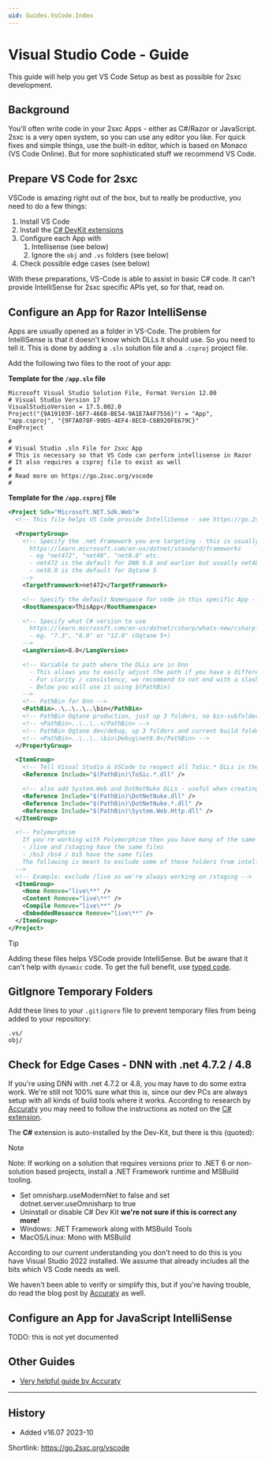 ```yaml
---
uid: Guides.VsCode.Index
---
```


# Visual Studio Code - Guide

This guide will help you get VS Code Setup as best as possible for 2sxc development.

## Background

You'll often write code in your 2sxc Apps - either as C#/Razor or JavaScript.
2sxc is a very open system, so you can use any editor you like.
For quick fixes and simple things, use the built-in editor, which is based on Monaco (VS Code Online).
But for more sophisticated stuff we recommend VS Code.

## Prepare VS Code for 2sxc

VSCode is amazing right out of the box, but to really be productive, you need to do a few things:

1. Install VS Code
1. Install the [C# DevKit extensions](https://marketplace.visualstudio.com/items?itemName=ms-dotnettools.csdevkit)
1. Configure each App with
    1. Intellisense (see below)
    1. Ignore the `obj` and `.vs` folders (see below)
1. Check possible edge cases (see below)

With these preparations, VS-Code is able to assist in basic C# code.
It can't provide IntelliSense for 2sxc specific APIs yet, so for that, read on.

## Configure an App for Razor IntelliSense

Apps are usually opened as a folder in VS-Code.
The problem for IntelliSense is that it doesn't know which DLLs it should use.
So you need to tell it.
This is done by adding a `.sln` solution file and a `.csproj` project file.

Add the following two files to the root of your app:

**Template for the `/app.sln` file**

```text
Microsoft Visual Studio Solution File, Format Version 12.00
# Visual Studio Version 17
VisualStudioVersion = 17.5.002.0
Project("{9A19103F-16F7-4668-BE54-9A1E7A4F7556}") = "App", "app.csproj", "{9F7A078F-99D5-4EF4-8EC0-C6B920FE679C}"
EndProject

#
# Visual Studio .sln File for 2sxc App
# This is necessary so that VS Code can perform intellisense in Razor
# It also requires a csproj file to exist as well
# 
# Read more on https://go.2sxc.org/vscode
#
```

**Template for the `/app.csproj` file**

```xml
<Project Sdk="Microsoft.NET.Sdk.Web">
  <!-- This file helps VS Code provide IntelliSense - see https://go.2sxc.org/vscode -->

  <PropertyGroup>
    <!-- Specify the .net Framework you are targeting - this is usually net4.7.2 or net4.8
      https://learn.microsoft.com/en-us/dotnet/standard/frameworks
      - eg "net472", "net48", "net8.0" etc.
      - net472 is the default for DNN 9.8 and earlier but usually net48 works
      - net8.0 is the default for Oqtane 5
    -->
    <TargetFramework>net472</TargetFramework>

    <!-- Specify the default Namespace for code in this specific App -->
    <RootNamespace>ThisApp</RootNamespace>

    <!-- Specify what C# version to use
      https://learn.microsoft.com/en-us/dotnet/csharp/whats-new/csharp-version-history
      - eg. "7.3", "8.0" or "12.0" (Oqtane 5+)
    -->
    <LangVersion>8.0</LangVersion>

    <!-- Variable to path where the DLLs are in Dnn
      - This allows you to easily adjust the path if you have a different location
      - For clarity / consistency, we recommend to not end with a slash
      - Below you will use it using $(PathBin)
    -->
    <!-- PathBin for Dnn -->
    <PathBin>..\..\..\..\bin</PathBin>
    <!-- PathBin Oqtane production, just up 3 folders, no bin-subfolder -->
    <!-- <PathBin>..\..\..</PathBin> -->
    <!-- PathBin Oqtane dev/debug, up 3 folders and current build folder -->
    <!-- <PathBin>..\..\..\bin\Debug\net8.0</PathBin> -->
  </PropertyGroup>

  <ItemGroup>
    <!-- Tell Visual Studio & VSCode to respect all ToSic.* DLLs in the root bin folder -->
    <Reference Include="$(PathBin)\ToSic.*.dll" />

    <!-- also add System.Web and DotNetNuke DLLs - useful when creating APIs, but be aware that it may make your code less hybrid -->
    <Reference Include="$(PathBin)\DotNetNuke.dll" />
    <Reference Include="$(PathBin)\DotNetNuke.*.dll" />
    <Reference Include="$(PathBin)\System.Web.Http.dll" />
  </ItemGroup>

  <!-- Polymorphism
    If you're working with Polymorphism then you have many of the same files, which confuses Intellisense eg.
    - /live and /staging have the same files
    - /bs3 /bs4 / bs5 have the same files
    The following is meant to exclude some of these folders from intellisense
  -->
  <!-- Example: exclude /live as we're always working on /staging -->
  <ItemGroup>
    <None Remove="live\**" />
    <Content Remove="live\**" />
    <Compile Remove="live\**" />
    <EmbeddedResource Remove="live\**" />
  </ItemGroup>
</Project>
```

> [!TIP]
> Adding these files helps VSCode provide IntelliSense.
> But be aware that it can't help with `dynamic` code.
> To get the full benefit, use [typed code](xref:NetCode.TypedCode.Index).


## GitIgnore Temporary Folders

Add these lines to your `.gitignore` file to prevent temporary files from being added to your repository:

```text
.vs/
obj/
```

## Check for Edge Cases - DNN with .net 4.7.2 / 4.8

If you're using DNN with .net 4.7.2 or 4.8, you may have to do some extra work.
We're still not 100% sure what this is, since our dev PCs are always setup with all kinds of build tools where it works.
According to research by [Accuraty](https://www.accu4.com/H2R2S/VS-Code-IntelliSense)
you may need to follow the instructions as noted on the [C# extension](https://marketplace.visualstudio.com/items?itemName=ms-dotnettools.csharp).

The **C#** extension is auto-installed by the Dev-Kit, but there is this (quoted):

> [!NOTE]
> Note: If working on a solution that requires versions prior to .NET 6 or non-solution based projects, install a .NET Framework runtime and MSBuild tooling.
>
> * Set omnisharp.useModernNet to false and set dotnet.server.useOmnisharp to true
> * Uninstall or disable C# Dev Kit **we're not sure if this is correct any more!**
> * Windows: .NET Framework along with MSBuild Tools
> * MacOS/Linux: Mono with MSBuild

According to our current understanding you don't need to do this is you have Visual Studio 2022 installed.
We assume that already includes all the bits which VS Code needs as well.

We haven't been able to verify or simplify this, but if you're having trouble,
do read the blog post by [Accuraty](https://www.accu4.com/H2R2S/VS-Code-IntelliSense) as well.


## Configure an App for JavaScript IntelliSense

TODO: this is not yet documented

## Other Guides

* [Very helpful guide by Accuraty](https://www.accu4.com/H2R2S/VS-Code-IntelliSense)

---

## History

* Added v16.07 2023-10

Shortlink: <https://go.2sxc.org/vscode>

